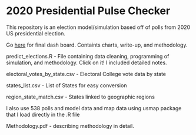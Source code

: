# 2020 Presidential Pulse Checker

This repository is an election model/simulation based off of polls from 2020 US presidential election. 

Go [here](https://alexbass.me/projects/election-model/) for final dash board. Containts charts, write-up, and methodology. 

predict_elections.R - File containing data cleaning, programming of simulation, and methodology. Click on it! I included detailed notes.

electoral_votes_by_state.csv - Electoral College vote data by state

states_list.csv - List of States for easy conversion

region_state_match.csv - States linked to geographic regions

I also use 538 polls and model data and map data using usmap package that I load directly in the .R file

Methodology.pdf - describing methodology in detail.
